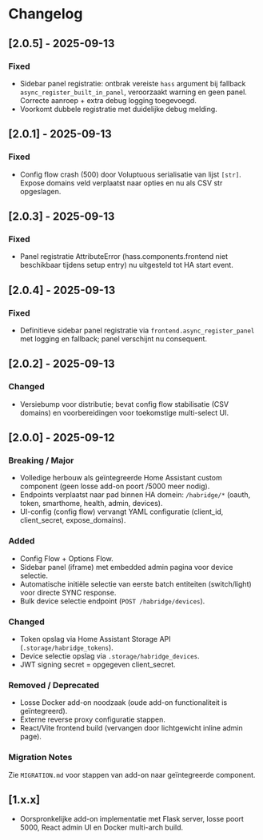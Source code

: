 # Changelog

## [2.0.5] - 2025-09-13
### Fixed
- Sidebar panel registratie: ontbrak vereiste `hass` argument bij fallback `async_register_built_in_panel`, veroorzaakt warning en geen panel. Correcte aanroep + extra debug logging toegevoegd.
- Voorkomt dubbele registratie met duidelijke debug melding.

## [2.0.1] - 2025-09-13
### Fixed
- Config flow crash (500) door Voluptuous serialisatie van lijst `[str]`. Expose domains veld verplaatst naar opties en nu als CSV str opgeslagen.

## [2.0.3] - 2025-09-13
### Fixed
- Panel registratie AttributeError (hass.components.frontend niet beschikbaar tijdens setup entry) nu uitgesteld tot HA start event.

## [2.0.4] - 2025-09-13
### Fixed
- Definitieve sidebar panel registratie via `frontend.async_register_panel` met logging en fallback; panel verschijnt nu consequent.

## [2.0.2] - 2025-09-13
### Changed
- Versiebump voor distributie; bevat config flow stabilisatie (CSV domains) en voorbereidingen voor toekomstige multi-select UI.

## [2.0.0] - 2025-09-12
### Breaking / Major
- Volledige herbouw als geïntegreerde Home Assistant custom component (geen losse add-on poort /5000 meer nodig).
- Endpoints verplaatst naar pad binnen HA domein: `/habridge/*` (oauth, token, smarthome, health, admin, devices).
- UI-config (config flow) vervangt YAML configuratie (client_id, client_secret, expose_domains).

### Added
- Config Flow + Options Flow.
- Sidebar panel (iframe) met embedded admin pagina voor device selectie.
- Automatische initiële selectie van eerste batch entiteiten (switch/light) voor directe SYNC response.
- Bulk device selectie endpoint (`POST /habridge/devices`).

### Changed
- Token opslag via Home Assistant Storage API (`.storage/habridge_tokens`).
- Device selectie opslag via `.storage/habridge_devices`.
- JWT signing secret = opgegeven client_secret.

### Removed / Deprecated
- Losse Docker add-on noodzaak (oude add-on functionaliteit is geïntegreerd).
- Externe reverse proxy configuratie stappen.
- React/Vite frontend build (vervangen door lichtgewicht inline admin page).

### Migration Notes
Zie `MIGRATION.md` voor stappen van add-on naar geïntegreerde component.

## [1.x.x]
- Oorspronkelijke add-on implementatie met Flask server, losse poort 5000, React admin UI en Docker multi-arch build.
